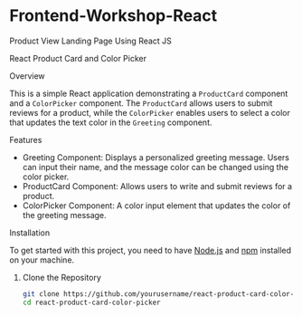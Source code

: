 # Frontend-Workshop-React
Product View Landing Page Using React JS

React Product Card and Color Picker

Overview

This is a simple React application demonstrating a `ProductCard` component and a `ColorPicker` component. The `ProductCard` allows users to submit reviews for a product, while the `ColorPicker` enables users to select a color that updates the text color in the `Greeting` component.

Features

- Greeting Component: Displays a personalized greeting message. Users can input their name, and the message color can be changed using the color picker.
- ProductCard Component: Allows users to write and submit reviews for a product.
- ColorPicker Component: A color input element that updates the color of the greeting message.

Installation

To get started with this project, you need to have [Node.js](https://nodejs.org/) and [npm](https://www.npmjs.com/) installed on your machine.

1. Clone the Repository

   ```bash
   git clone https://github.com/yourusername/react-product-card-color-picker.git
   cd react-product-card-color-picker
